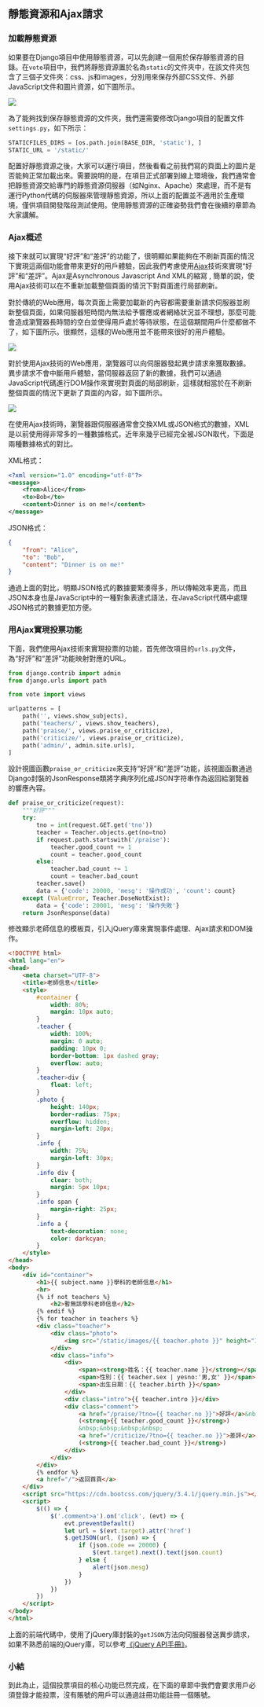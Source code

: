 ## 靜態資源和Ajax請求

### 加載靜態資源

如果要在Django項目中使用靜態資源，可以先創建一個用於保存靜態資源的目錄。在`vote`項目中，我們將靜態資源置於名為`static`的文件夾中，在該文件夾包含了三個子文件夾：css、js和images，分別用來保存外部CSS文件、外部JavaScript文件和圖片資源，如下圖所示。

![](res/pycharm-django-static.png)

為了能夠找到保存靜態資源的文件夾，我們還需要修改Django項目的配置文件`settings.py`，如下所示：

```Python
STATICFILES_DIRS = [os.path.join(BASE_DIR, 'static'), ]
STATIC_URL = '/static/'
```

配置好靜態資源之後，大家可以運行項目，然後看看之前我們寫的頁面上的圖片是否能夠正常加載出來。需要說明的是，在項目正式部署到線上環境後，我們通常會把靜態資源交給專門的靜態資源伺服器（如Nginx、Apache）來處理，而不是有運行Python代碼的伺服器來管理靜態資源，所以上面的配置並不適用於生產環境，僅供項目開發階段測試使用。使用靜態資源的正確姿勢我們會在後續的章節為大家講解。

### Ajax概述

接下來就可以實現“好評”和“差評”的功能了，很明顯如果能夠在不刷新頁面的情況下實現這兩個功能會帶來更好的用戶體驗，因此我們考慮使用[Ajax](https://zh.wikipedia.org/wiki/AJAX)技術來實現“好評”和“差評”。Ajax是Asynchronous Javascript And XML的縮寫 , 簡單的說，使用Ajax技術可以在不重新加載整個頁面的情況下對頁面進行局部刷新。

對於傳統的Web應用，每次頁面上需要加載新的內容都需要重新請求伺服器並刷新整個頁面，如果伺服器短時間內無法給予響應或者網絡狀況並不理想，那麼可能會造成瀏覽器長時間的空白並使得用戶處於等待狀態，在這個期間用戶什麼都做不了，如下圖所示。很顯然，這樣的Web應用並不能帶來很好的用戶體驗。

![](res/synchronous-web-request.png)

對於使用Ajax技術的Web應用，瀏覽器可以向伺服器發起異步請求來獲取數據。異步請求不會中斷用戶體驗，當伺服器返回了新的數據，我們可以通過JavaScript代碼進行DOM操作來實現對頁面的局部刷新，這樣就相當於在不刷新整個頁面的情況下更新了頁面的內容，如下圖所示。

![](res/asynchronous-web-request.png)

在使用Ajax技術時，瀏覽器跟伺服器通常會交換XML或JSON格式的數據，XML是以前使用得非常多的一種數據格式，近年來幾乎已經完全被JSON取代，下面是兩種數據格式的對比。

XML格式：

```XML
<?xml version="1.0" encoding="utf-8"?>
<message>
	<from>Alice</from>
    <to>Bob</to>
    <content>Dinner is on me!</content>
</message>
```

JSON格式：

```JSON
{
    "from": "Alice",
    "to": "Bob",
    "content": "Dinner is on me!"
}
```

通過上面的對比，明顯JSON格式的數據要緊湊得多，所以傳輸效率更高，而且JSON本身也是JavaScript中的一種對象表達式語法，在JavaScript代碼中處理JSON格式的數據更加方便。

### 用Ajax實現投票功能

下面，我們使用Ajax技術來實現投票的功能，首先修改項目的`urls.py`文件，為“好評”和“差評”功能映射對應的URL。

```Python
from django.contrib import admin
from django.urls import path

from vote import views

urlpatterns = [
    path('', views.show_subjects),
    path('teachers/', views.show_teachers),
    path('praise/', views.praise_or_criticize),
    path('criticize/', views.praise_or_criticize),
    path('admin/', admin.site.urls),
]
```

設計視圖函數`praise_or_criticize`來支持“好評”和“差評”功能，該視圖函數通過Django封裝的JsonResponse類將字典序列化成JSON字符串作為返回給瀏覽器的響應內容。

```Python
def praise_or_criticize(request):
    """好評"""
    try:
        tno = int(request.GET.get('tno'))
        teacher = Teacher.objects.get(no=tno)
        if request.path.startswith('/praise'):
            teacher.good_count += 1
            count = teacher.good_count
        else:
            teacher.bad_count += 1
            count = teacher.bad_count
        teacher.save()
        data = {'code': 20000, 'mesg': '操作成功', 'count': count}
    except (ValueError, Teacher.DoseNotExist):
        data = {'code': 20001, 'mesg': '操作失敗'}
    return JsonResponse(data)
```

修改顯示老師信息的模板頁，引入jQuery庫來實現事件處理、Ajax請求和DOM操作。

```HTML
<!DOCTYPE html>
<html lang="en">
<head>
    <meta charset="UTF-8">
    <title>老師信息</title>
    <style>
        #container {
            width: 80%;
            margin: 10px auto;
        }
        .teacher {
            width: 100%;
            margin: 0 auto;
            padding: 10px 0;
            border-bottom: 1px dashed gray;
            overflow: auto;
        }
        .teacher>div {
            float: left;
        }
        .photo {
            height: 140px;
            border-radius: 75px;
            overflow: hidden;
            margin-left: 20px;
        }
        .info {
            width: 75%;
            margin-left: 30px;
        }
        .info div {
            clear: both;
            margin: 5px 10px;
        }
        .info span {
            margin-right: 25px;
        }
        .info a {
            text-decoration: none;
            color: darkcyan;
        }
    </style>
</head>
<body>
    <div id="container">
        <h1>{{ subject.name }}學科的老師信息</h1>
        <hr>
        {% if not teachers %}
            <h2>暫無該學科老師信息</h2>
        {% endif %}
        {% for teacher in teachers %}
        <div class="teacher">
            <div class="photo">
                <img src="/static/images/{{ teacher.photo }}" height="140" alt="">
            </div>
            <div class="info">
                <div>
                    <span><strong>姓名：{{ teacher.name }}</strong></span>
                    <span>性別：{{ teacher.sex | yesno:'男,女' }}</span>
                    <span>出生日期：{{ teacher.birth }}</span>
                </div>
                <div class="intro">{{ teacher.intro }}</div>
                <div class="comment">
                    <a href="/praise/?tno={{ teacher.no }}">好評</a>&nbsp;&nbsp;
                    (<strong>{{ teacher.good_count }}</strong>)
                    &nbsp;&nbsp;&nbsp;&nbsp;
                    <a href="/criticize/?tno={{ teacher.no }}">差評</a>&nbsp;&nbsp;
                    (<strong>{{ teacher.bad_count }}</strong>)
                </div>
            </div>
        </div>
        {% endfor %}
        <a href="/">返回首頁</a>
    </div>
    <script src="https://cdn.bootcss.com/jquery/3.4.1/jquery.min.js"></script>
    <script>
        $(() => {
            $('.comment>a').on('click', (evt) => {
                evt.preventDefault()
                let url = $(evt.target).attr('href')
                $.getJSON(url, (json) => {
                    if (json.code == 20000) {
                        $(evt.target).next().text(json.count)
                    } else {
                        alert(json.mesg)
                    }
                })
            })
        })
    </script>
</body>
</html>
```

上面的前端代碼中，使用了jQuery庫封裝的`getJSON`方法向伺服器發送異步請求，如果不熟悉前端的jQuery庫，可以參考[《jQuery API手冊》](https://www.runoob.com/manual/jquery/)。

### 小結

到此為止，這個投票項目的核心功能已然完成，在下面的章節中我們會要求用戶必須登錄才能投票，沒有賬號的用戶可以通過註冊功能註冊一個賬號。